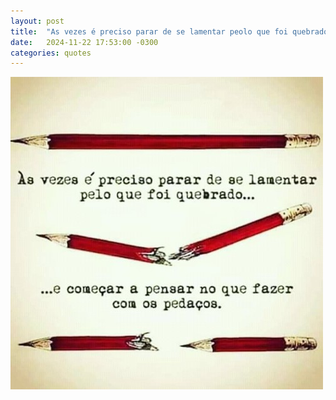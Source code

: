 ```yaml
---
layout: post
title:  "As vezes é preciso parar de se lamentar peolo que foi quebrado e começar a pensar no que fazer com os pedaços"
date:   2024-11-22 17:53:00 -0300
categories: quotes
---
```

![As vezes é preciso parar de se lamentar peolo que foi quebrado e começar a pensar no que fazer com os pedaços](/assets/as-vezes-e-preciso-parar-de-se-lamentar-pelo-que-foi-quebrado.jpeg)
